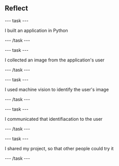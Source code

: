 ## Reflect

--- task ---

I built an application in Python

--- /task ---

--- task ---

I collected an image from the application's user

--- /task ---

--- task ---

I used machine vision to identify the user's image

--- /task ---

--- task ---

I communicated that identifiacation to the user

--- /task ---

--- task ---

I shared my project, so that other people could try it

--- /task ---